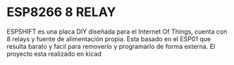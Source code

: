 # ESP8266 8 RELAY
 ESPSHIFT es una placa DIY diseñada para el Internet Of Things, cuenta con 8 relays y fuente de alimentación propia. Esta basado en el ESP01 que resulta barato y facil para removerlo y programarlo de forma externa. 
 El proyecto esta realizado en kicad
